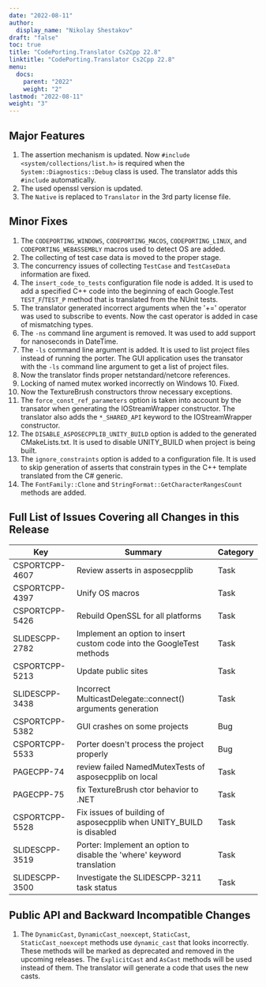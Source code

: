 ```yaml
---
date: "2022-08-11"
author:
  display_name: "Nikolay Shestakov"
draft: "false"
toc: true
title: "CodePorting.Translator Cs2Cpp 22.8"
linktitle: "CodePorting.Translator Cs2Cpp 22.8"
menu:
  docs:
    parent: "2022"
    weight: "2"
lastmod: "2022-08-11"
weight: "3"
---
```


## Major Features ##
1. The assertion mechanism is updated. Now `#include <system/collections/list.h>` is required when the `System::Diagnostics::Debug` class is used. The translator adds this `#include` automatically.
1. The used openssl version is updated.
1. The `Native` is replaced to `Translator` in the 3rd party license file.


## Minor Fixes ##
1. The `CODEPORTING_WINDOWS`, `CODEPORTING_MACOS`, `CODEPORTING_LINUX`, and `CODEPORTING_WEBASSEMBLY` macros used to detect OS are added.
1. The collecting of test case data is moved to the proper stage.
1. The concurrency issues of collecting `TestCase` and `TestCaseData` information are fixed.
1. The `insert_code_to_tests` configuration file node is added. It is used to add a specified C++ code into the beginning of each Google.Test `TEST_F`/`TEST_P` method that is translated from the NUnit tests.
1. The translator generated incorrect arguments when the '+=' operator was used to subscribe to events. Now the cast operator is added in case of mismatching types.
1. The `-ns` command line argument is removed. It was used to add support for nanoseconds in DateTime.
1. The `-ls` command line argument is added. It is used to list project files instead of running the porter. The GUI application uses the transator with the `-ls` command line argument to get a list of project files.
1. Now the translator finds proper netstandard/netcore references.
1. Locking of named mutex worked incorrectly on Windows 10. Fixed.
1. Now the TextureBrush constructors throw necessary exceptions.
1. The `force_const_ref_parameters` option is taken into account by the transator when generating the IOStreamWrapper constructor. The translator also adds the `*_SHARED_API` keyword to the IOStreamWrapper constructor.
1. The `DISABLE_ASPOSECPPLIB_UNITY_BUILD` option is added to the generated CMakeLists.txt. It is used to disable UNITY_BUILD when project is being built.
1. The `ignore_constraints` option is added to a configuration file. It is used to skip generation of asserts that constrain types in the C++ template translated from the C# generic.
1. The `FontFamily::Clone` and `StringFormat::GetCharacterRangesCount` methods are added.


## Full List of Issues Covering all Changes in this Release ##

| Key | Summary | Category |
| --- | --- | --- |
| CSPORTCPP-4607 | Review asserts in asposecpplib | Task |
| CSPORTCPP-4397 | Unify OS macros | Task |
| CSPORTCPP-5426 | Rebuild OpenSSL for all platforms | Task |
| SLIDESCPP-2782 | Implement an option to insert custom code into the GoogleTest methods | Task |
| CSPORTCPP-5213 | Update public sites | Task |
| SLIDESCPP-3438 | Incorrect MulticastDelegate::connect() arguments generation | Task |
| CSPORTCPP-5382 | GUI crashes on some projects | Bug |
| CSPORTCPP-5533 | Porter doesn't process the project properly | Bug |
| PAGECPP-74 | review failed NamedMutexTests of asposecpplib on local | Task |
| PAGECPP-75 | fix TextureBrush ctor behavior to .NET | Task |
| CSPORTCPP-5528 | Fix issues of building of asposecpplib when UNITY_BUILD is disabled | Task |
| SLIDESCPP-3519 | Porter: Implement an option to disable the 'where' keyword translation | Task |
| SLIDESCPP-3500 | Investigate the SLIDESCPP-3211 task status | Task |


## Public API and Backward Incompatible Changes ##
1. The `DynamicCast`, `DynamicCast_noexcept`, `StaticCast`, `StaticCast_noexcept` methods use `dynamic_cast` that looks incorrectly. These methods will be marked as deprecated and removed in the upcoming releases. The `ExplicitCast` and `AsCast` methods will be used instead of them. The translator will generate a code that uses the new casts.
